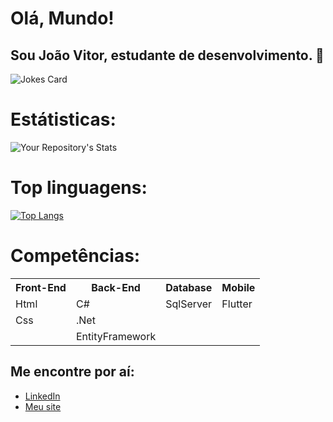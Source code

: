 <h1>Olá, Mundo!</h1>

<h2>Sou João Vitor, estudante de desenvolvimento. 🤙</h2>

![Jokes Card](https://readme-jokes.vercel.app/api)

<h1>Estátisticas:</h1>

![Your Repository's Stats](https://github-readme-stats.vercel.app/api?username=JoVi0li&show_icons=true)

<h1>Top linguagens:</h1>

[![Top Langs](https://github-readme-stats.vercel.app/api/top-langs/?username=JoVi0li&theme=radical)](https://github.com/JoVi0li/github-readme-stats)

<h1>Competências:</h1>

<table>
    <tr>
        <th>Front-End</th>
        <th>Back-End</th>
        <th>Database</th>
        <th>Mobile</th>
    </tr>
    <tr>
        <td>Html</td>
        <td>C#</td>
        <td>SqlServer</td>
        <td>Flutter</td>
    </tr>
    <tr>
        <td>Css</td>
        <td>.Net</td>
        <td></td>
        <td></td>
    </tr>
    <tr>
        <td></td>
        <td>EntityFramework</td>
        <td></td>
        <td></td>
    </tr>
</table>

<h2>Me encontre por aí:</h2>
<ul>
<!--     <li><a href="https://www.instagram.com/jovi.oli/">Instagram</a></li> -->
    <li><a href="https://www.linkedin.com/in/jo%C3%A3o-vitor-de-oliveira-da-silva-32a8761a0/">LinkedIn</a></li>
    <li><a href="">Meu site</a></li>

